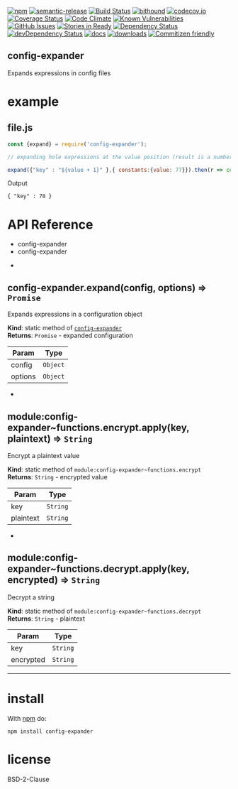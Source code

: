 [![npm](https://img.shields.io/npm/v/config-expander.svg)](https://www.npmjs.com/package/config-expander)
[![semantic-release](https://img.shields.io/badge/%20%20%F0%9F%93%A6%F0%9F%9A%80-semantic--release-e10079.svg)](https://github.com/arlac77/config-expander)
[![Build Status](https://secure.travis-ci.org/arlac77/config-expander.png)](http://travis-ci.org/arlac77/config-expander)
[![bithound](https://www.bithound.io/github/arlac77/config-expander/badges/score.svg)](https://www.bithound.io/github/arlac77/config-expander)
[![codecov.io](http://codecov.io/github/arlac77/config-expander/coverage.svg?branch=master)](http://codecov.io/github/arlac77/config-expander?branch=master)
[![Coverage Status](https://coveralls.io/repos/arlac77/config-expander/badge.svg)](https://coveralls.io/r/arlac77/config-expander)
[![Code Climate](https://codeclimate.com/github/arlac77/config-expander/badges/gpa.svg)](https://codeclimate.com/github/arlac77/config-expander)
[![Known Vulnerabilities](https://snyk.io/test/github/arlac77/config-expander/badge.svg)](https://snyk.io/test/github/arlac77/config-expander)
[![GitHub Issues](https://img.shields.io/github/issues/arlac77/config-expander.svg?style=flat-square)](https://github.com/arlac77/config-expander/issues)
[![Stories in Ready](https://badge.waffle.io/arlac77/config-expander.svg?label=ready&title=Ready)](http://waffle.io/arlac77/config-expander)
[![Dependency Status](https://david-dm.org/arlac77/config-expander.svg)](https://david-dm.org/arlac77/config-expander)
[![devDependency Status](https://david-dm.org/arlac77/config-expander/dev-status.svg)](https://david-dm.org/arlac77/config-expander#info=devDependencies)
[![docs](http://inch-ci.org/github/arlac77/config-expander.svg?branch=master)](http://inch-ci.org/github/arlac77/config-expander)
[![downloads](http://img.shields.io/npm/dm/config-expander.svg?style=flat-square)](https://npmjs.org/package/config-expander)
[![Commitizen friendly](https://img.shields.io/badge/commitizen-friendly-brightgreen.svg)](http://commitizen.github.io/cz-cli/)

config-expander
-------------------

Expands expressions in config files

# example

## file.js

```js
const {expand} = require('config-expander');

// expanding hole expressions at the value position (result is a number)

expand({"key" : "${value + 1}" },{ constants:{value: 77}}).then(r => console.log(JSON.stringify(r)));
```

Output

```
{ "key" : 78 }
```

# API Reference
- config-expander
- config-expander

* <a name="module_config-expander.expand"></a>

## config-expander.expand(config, options) ⇒ <code>Promise</code>
Expands expressions in a configuration object

**Kind**: static method of <code>[config-expander](#module_config-expander)</code>  
**Returns**: <code>Promise</code> - expanded configuration  

| Param | Type |
| --- | --- |
| config | <code>Object</code> | 
| options | <code>Object</code> | 


* <a name="module_config-expander..functions.encrypt.apply"></a>

## module:config-expander~functions.encrypt.apply(key, plaintext) ⇒ <code>String</code>
Encrypt a plaintext value

**Kind**: static method of <code>module:config-expander~functions.encrypt</code>  
**Returns**: <code>String</code> - encrypted value  

| Param | Type |
| --- | --- |
| key | <code>String</code> | 
| plaintext | <code>String</code> | 


* <a name="module_config-expander..functions.decrypt.apply"></a>

## module:config-expander~functions.decrypt.apply(key, encrypted) ⇒ <code>String</code>
Decrypt a string

**Kind**: static method of <code>module:config-expander~functions.decrypt</code>  
**Returns**: <code>String</code> - plaintext  

| Param | Type |
| --- | --- |
| key | <code>String</code> | 
| encrypted | <code>String</code> | 


* * *

# install

With [npm](http://npmjs.org) do:

```shell
npm install config-expander
```

# license

BSD-2-Clause
